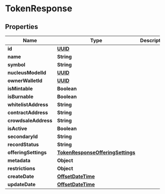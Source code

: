 
# TokenResponse

## Properties
Name | Type | Description | Notes
------------ | ------------- | ------------- | -------------
**id** | [**UUID**](UUID.md) |  |  [optional]
**name** | **String** |  |  [optional]
**symbol** | **String** |  |  [optional]
**nucleusModelId** | [**UUID**](UUID.md) |  |  [optional]
**ownerWalletId** | [**UUID**](UUID.md) |  |  [optional]
**isMintable** | **Boolean** |  |  [optional]
**isBurnable** | **Boolean** |  |  [optional]
**whitelistAddress** | **String** |  |  [optional]
**contractAddress** | **String** |  |  [optional]
**crowdsaleAddress** | **String** |  |  [optional]
**isActive** | **Boolean** |  |  [optional]
**secondaryId** | **String** |  |  [optional]
**recordStatus** | **String** |  |  [optional]
**offeringSettings** | [**TokenResponseOfferingSettings**](TokenResponseOfferingSettings.md) |  |  [optional]
**metadata** | **Object** |  |  [optional]
**restrictions** | **Object** |  |  [optional]
**createDate** | [**OffsetDateTime**](OffsetDateTime.md) |  |  [optional]
**updateDate** | [**OffsetDateTime**](OffsetDateTime.md) |  |  [optional]



